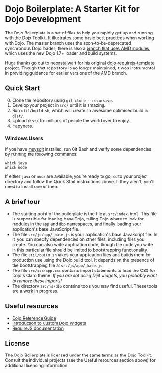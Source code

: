 # Dojo Boilerplate: A Starter Kit for Dojo Development

The Dojo Boilerplate is a set of files to help you rapidly get up and running
with the Dojo Toolkit. It illustrates some basic best practices when working
with Dojo. The master branch uses the soon-to-be-deprecated synchronous Dojo
loader; there is also a
[branch that uses AMD modules](https://github.com/rmurphey/dojo-boilerplate/tree/amd1.7),
which uses the new Dojo 1.7+ loader and build systems.

Huge thanks go out to [neonstalwart](https://github.com/neonstalwart) for his
original
[dojo-requirejs-template](https://github.com/neonstalwart/dojo-requirejs-template)
project. Though that repository is no longer maintained, it was instrumental in
providing guidance for earlier versions of the AMD branch.

## Quick Start

0. Clone the repository using `git clone --recursive`.
1. Develop your project in `src/` until it is amazing.
2. Run `util/build.sh`, which will create an awesome optimised build in `dist/`.
3. Upload `dist/` for millions of people the world over to enjoy.
4. Hapyness.

### Windows Users

If you have [msysgit](http://git-scm.com) installed, run Git Bash and verify
some dependencies by running the following commands:

    which java
    which node

If either `java` or `node` are available, you’re ready to go; `cd` to your
project directory and follow the Quick Start instructions above. If they
aren't, you'll need to install one of them.

## A brief tour

* The starting point of the boilerplate is the file at `src/index.html`. This
  file is responsible for loading base Dojo, telling Dojo where to look for
  modules in the `app` and `dbp` namespaces, and finally loading your
  application's base JavaScript file.
* The file `src/js/app/_base.js` is your application's base JavaScript file. In
  it, you can specify dependencies on other files, including files you create.
  You can also write application code, though the code you write in this
  particular file should be limited to bootstrapping functionality.
* The file `util/build.sh` takes your application files and builds them for
  production use using the Dojo build tool. It depends on the presence of the
  bootstrapping file at `src/js/app/_base.js`.
* The file `src/css/app.css` contains import statements to load the CSS for
  Dojo's Claro theme. _If you are not using Dijit widgets, you probably want to
  remove these imports!_
* The directory `src/js/dbp` contains tools you may find useful. These tools
  are a work in progress.


Useful resources
----------------

* [Dojo Reference Guide](http://dojotoolkit.org/reference-guide/)
* [Introduction to Custom Dojo Widgets](http://www.enterprisedojo.com/2010/09/21/introduction-to-custom-dojo-widgets/)
* [RequireJS documentation](http://requirejs.org/docs/api.html)

License
-------

The Dojo Boilerplate is licensed under the [same
terms](http://bugs.dojotoolkit.org/browser/dojo/trunk/LICENSE) as the Dojo
Toolkit. Consult the individual projects (see the Useful resources section
above) for additional licensing information.
